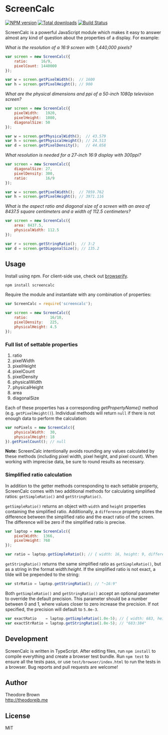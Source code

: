 # ScreenCalc

[![NPM version](https://img.shields.io/npm/v/screencalc.svg)](https://www.npmjs.org/package/screencalc) [![Total downloads](https://img.shields.io/npm/dm/screencalc.svg)](https://www.npmjs.org/package/screencalc) [![Build Status](https://travis-ci.org/theodorejb/ScreenCalc.svg?branch=master)](https://travis-ci.org/theodorejb/ScreenCalc)

ScreenCalc is a powerful JavaScript module which makes it easy to answer almost any kind of question about the properties of a display. For example:

*What is the resolution of a 16:9 screen with 1,440,000 pixels?*

```javascript
var screen = new ScreenCalc({
    ratio:      16/9,
    pixelCount: 1440000
});

var w = screen.getPixelWidth();  // 1600
var h = screen.getPixelHeight(); // 900
```

*What are the physical dimensions and ppi of a 50-inch 1080p television screen?*

```javascript
var screen = new ScreenCalc({
    pixelWidth:   1920,
    pixelHeight:  1080,
    diagonalSize: 50
});

var w = screen.getPhysicalWidth();  // 43.579
var h = screen.getPhysicalHeight(); // 24.513
var d = screen.getPixelDensity();   // 44.058
```

*What resolution is needed for a 27-inch 16:9 display with 300ppi?*

```javascript
var screen = new ScreenCalc({
    diagonalSize: 27,
    pixelDensity: 300,
    ratio:        16/9
});

var w = screen.getPixelWidth();  // 7059.762
var h = screen.getPixelHeight(); // 3971.116
```

*What is the aspect ratio and diagonal size of a screen with an area of 8437.5 square centimeters and a width of 112.5 centimeters?*

```javascript
var screen = new ScreenCalc({
    area: 8437.5,
    physicalWidth: 112.5
});

var r = screen.getStringRatio();  // 3:2
var d = screen.getDiagonalSize(); // 135.2
```

## Usage

Install using npm. For client-side use, check out [browserify](http://browserify.org/).

`npm install screencalc`

Require the module and instantiate with any combination of properties:

```javascript
var ScreenCalc = require('screencalc');

var screen = new ScreenCalc({
    ratio:          16/10,
    pixelDensity:   225,
    physicalHeight: 4.5
});
```

### Full list of settable properties

1. ratio
2. pixelWidth
3. pixelHeight
4. pixelCount
5. pixelDensity
6. physicalWidth
7. physicalHeight
8. area
9. diagonalSize

Each of these properties has a corresponding *getPropertyName()* method (e.g. `getPixelHeight()`). Individual methods will return `null` if there is not enough data to perform the calculation:

```javascript
var noPixels = new ScreenCalc({
	physicalWidth:  30,
    physicalHeight: 18
}).getPixelCount(); // null
```

**Note:** ScreenCalc intentionally avoids rounding any values calculated by these methods (including pixel width, pixel height, and pixel count). When working with imprecise data, be sure to round results as necessary.

### Simplified ratio calculation

In addition to the getter methods corresponding to each settable property, ScreenCalc comes with two additional methods for calculating simplified ratios: `getSimpleRatio()` and `getStringRatio()`.

`getSimpleRatio()` returns an object with `width` and `height` properties containing the simplified ratio. Additionally, a `difference` property stores the difference between the simplified ratio and the exact ratio of the screen. The difference will be zero if the simplified ratio is precise.

```javascript
var laptop = new ScreenCalc({
	pixelWidth:  1366,
    pixelHeight: 768
});

var ratio = laptop.getSimpleRatio(); // { width: 16, height: 9, difference: -0.0008680555555555802 }
```

`getStringRatio()` returns the same simplified ratio as `getSimpleRatio()`, but as a string in the format *width:height*. If the simplified ratio is not exact, a tilde will be prepended to the string:

```javascript
var strRatio = laptop.getStringRatio(); // "~16:9"
```

Both `getSimpleRatio()` and `getStringRatio()` accept an optional parameter to override the default precision. This parameter should be a number between 0 and 1, where values closer to zero increase the precision. If not specified, the precision will default to `5.0e-3`.

```javascript
var exactRatio    = laptop.getSimpleRatio(1.0e-5); // { width: 683, height: 384, difference: 0 }
var exactStrRatio = laptop.getStringRatio(1.0e-5); // "683:384"
```

## Development

ScreenCalc is written in TypeScript. After editing files, run `npm install` to
compile everything and create a browser test bundle. Run `npm test` to ensure all
the tests pass, or use `test/browser/index.html` to run the tests in a browser.
Bug reports and pull requests are welcome!

## Author

Theodore Brown  
<http://theodorejb.me>

## License

MIT

